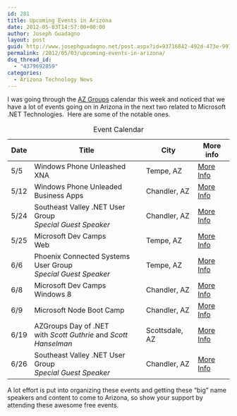 ```yaml
---
id: 281
title: Upcoming Events in Arizona
date: 2012-05-03T14:57:00+00:00
author: Joseph Guadagno
layout: post
guid: http://www.josephguadagno.net/post.aspx?id=93716842-492d-473e-9972-7a1264c1d746
permalink: /2012/05/03/upcoming-events-in-arizona/
dsq_thread_id:
  - "4379692859"
categories:
  - Arizona Technology News
---
```

<p>I was going through the <a href="http://www.azgroups.com" target="_blank">AZ Groups</a> calendar this week and noticed that we have a lot of events going on in Arizona in the next two related to Microsoft .NET Technologies.&nbsp; Here are some of the notable ones.</p>
<table class="table table-striped table-bordered">
<caption>Event Calendar</caption>

<thead>
<th scope="col">Date</th>
<th scope="col">Title</th>
<th scope="col">City</th>
<th scope="col">More info</th>
</thead>

<tbody>
<tr>
<td>5/5</td>
<td>Windows Phone Unleashed <br />XNA</td>
<td>Tempe, AZ</td>
<td><a href="http://www.winphoneunleashed.com/register?ticketType=49ec85c5-afc2-4c92-91c4-cd73af3a9453">More Info</a></td>
</tr>
<tr>
<td>5/12</td>
<td>Windows Phone Unleaded <br />Business Apps</td>
<td>Chandler, AZ</td>
<td><a href="http://www.winphoneunleashed.com/register?ticketType=0dd86188-b195-4c30-9285-969d81a89e18">More Info</a></td>
</tr>
<tr>
<td>5/24</td>
<td>Southeast Valley .NET User Group <br /><em>Special Guest Speaker</em></td>
<td>Chandler, AZ</td>
<td><a href="http://sevdnug.org/Events/All/SEVDNUG_May_2012_Meeting_-_Intro_to_Prism.aspx">More Info</a></td>
</tr>
<tr>
<td>5/25</td>
<td>Microsoft Dev Camps <br />Web</td>
<td>Tempe, AZ</td>
<td><a href="https://msevents.microsoft.com/CUI/EventDetail.aspx?EventID=1032506738&amp;culture=en-us">More Info</a></td>
</tr>
<tr>
<td>6/6</td>
<td>Phoenix Connected Systems User Group <br /><em>Special Guest Speaker</em></td>
<td>Tempe, AZ</td>
<td><a href="http://pcsug.org/Home/Events">More Info</a></td>
</tr>
<tr>
<td>6/8</td>
<td>Microsoft Dev Camps <br />Windows 8</td>
<td>Chandler, AZ</td>
<td><a href="https://msevents.microsoft.com/CUI/EventDetail.aspx?EventID=1032507678&amp;Culture=en-US">More Info</a></td>
</tr>
<tr>
<td>6/9</td>
<td>Microsoft Node Boot Camp</td>
<td>Chandler, AZ</td>
<td><a href="http://www.eventbrite.com/org/1908684919">More Info</a></td>
</tr>
<tr>
<td>6/19</td>
<td>AZGroups Day of .NET <br />with <em>Scott Guthrie</em> and <em>Scott Hanselman</em></td>
<td>Scottsdale, AZ</td>
<td><a href="http://azgroups.eventday.com" target="_blank">More Info</a></td>
</tr>
<tr>
<td>6/26</td>
<td>Southeast Valley .NET User Group <br /><em>Special Guest Speaker</em></td>
<td>Chandler, AZ</td>
<td><a href="http://sevdnug.org/events/all/SEVDNUG_June_2012_Meeting.aspx">More Info</a></td>
</tr>
</tbody>
</table>

<p>A lot effort is put into organizing these events and getting these &ldquo;big&rdquo; name speakers and content to come to Arizona, so show your support by attending these awesome free events.</p>